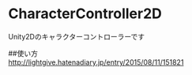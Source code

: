 # CharacterController2D
Unity2Dのキャラクターコントローラーです

##使い方  
http://lightgive.hatenadiary.jp/entry/2015/08/11/151821

